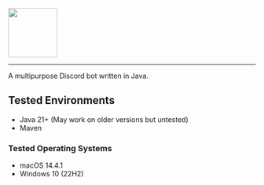<img src="https://git.frzn.dev/fwoppydwisk/doki/raw/branch/master/assets/logo.svg" alt="" height="100" align="center"/>
<hr>
A multipurpose Discord bot written in Java.

## Tested Environments
- Java 21+ (May work on older versions but untested)
- Maven

### Tested Operating Systems
- macOS 14.4.1
- Windows 10 (22H2)